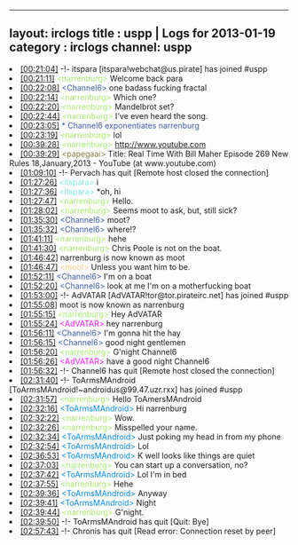 
---
layout: irclogs
title : uspp | Logs for 2013-01-19
category : irclogs
channel: uspp
---
<li class="logitem"><a href="#00:21:04" name="00:21:04" class="time">[00:21:04]</a> -!- <span class="join">itspara</span> [itspara!webchat@us.pirate] has joined #uspp </li>
<li class="logitem"><a href="#00:21:11" name="00:21:11" class="time">[00:21:11]</a> <span class="person" style="color:#a8ec6e">&lt;narrenburg&gt;</span> Welcome back para </li>
<li class="logitem"><a href="#00:22:08" name="00:22:08" class="time">[00:22:08]</a> <span class="person" style="color:#3d5ba0">&lt;Channel6&gt;</span> one badass fucking fractal </li>
<li class="logitem"><a href="#00:22:14" name="00:22:14" class="time">[00:22:14]</a> <span class="person" style="color:#a8ec6e">&lt;narrenburg&gt;</span> Which one? </li>
<li class="logitem"><a href="#00:22:20" name="00:22:20" class="time">[00:22:20]</a> <span class="person" style="color:#a8ec6e">&lt;narrenburg&gt;</span> Mandelbrot set? </li>
<li class="logitem"><a href="#00:22:44" name="00:22:44" class="time">[00:22:44]</a> <span class="person" style="color:#a8ec6e">&lt;narrenburg&gt;</span> I've even heard the song. </li>
<li class="logitem"><a href="#00:23:05" name="00:23:05" class="time">[00:23:05]</a> <span class="person" style="color:#3d5ba0">* Channel6 exponentiates narrenburg </span> </li>
<li class="logitem"><a href="#00:23:19" name="00:23:19" class="time">[00:23:19]</a> <span class="person" style="color:#a8ec6e">&lt;narrenburg&gt;</span> lol </li>
<li class="logitem"><a href="#00:39:28" name="00:39:28" class="time">[00:39:28]</a> <span class="person" style="color:#a8ec6e">&lt;narrenburg&gt;</span> <a href="http://www.youtube.com/watch?v=XpcmFaYraIo" target="_blank">http://www.youtube.com</a> </li>
<li class="logitem"><a href="#00:39:29" name="00:39:29" class="time">[00:39:29]</a> <span class="person" style="color:#817e41">&lt;papegaai&gt;</span> Title: Real Time With Bill Maher Episode 269 New Rules 18,January,2013 - YouTube (at www.youtube.com) </li>
<li class="logitem"><a href="#01:09:10" name="01:09:10" class="time">[01:09:10]</a> -!- <span class="quit">Pervach</span> has quit [Remote host closed the connection] </li>
<li class="logitem"><a href="#01:27:26" name="01:27:26" class="time">[01:27:26]</a> <span class="person" style="color:#7deee6">&lt;itspara&gt;</span> i </li>
<li class="logitem"><a href="#01:27:36" name="01:27:36" class="time">[01:27:36]</a> <span class="person" style="color:#7deee6">&lt;itspara&gt;</span> *oh, hi </li>
<li class="logitem"><a href="#01:27:47" name="01:27:47" class="time">[01:27:47]</a> <span class="person" style="color:#a8ec6e">&lt;narrenburg&gt;</span> Hello. </li>
<li class="logitem"><a href="#01:28:02" name="01:28:02" class="time">[01:28:02]</a> <span class="person" style="color:#a8ec6e">&lt;narrenburg&gt;</span> Seems moot to ask, but, still sick? </li>
<li class="logitem"><a href="#01:35:30" name="01:35:30" class="time">[01:35:30]</a> <span class="person" style="color:#3d5ba0">&lt;Channel6&gt;</span> moot? </li>
<li class="logitem"><a href="#01:35:32" name="01:35:32" class="time">[01:35:32]</a> <span class="person" style="color:#3d5ba0">&lt;Channel6&gt;</span> where!? </li>
<li class="logitem"><a href="#01:41:11" name="01:41:11" class="time">[01:41:11]</a> <span class="person" style="color:#a8ec6e">&lt;narrenburg&gt;</span> hehe </li>
<li class="logitem"><a href="#01:41:30" name="01:41:30" class="time">[01:41:30]</a> <span class="person" style="color:#a8ec6e">&lt;narrenburg&gt;</span> Chris Poole is not on the boat. </li>
<li class="logitem"><a href="#01:46:42" name="01:46:42" class="time">[01:46:42]</a> <span class="nick">narrenburg</span> is now known as <span class="nick">moot</span> </li>
<li class="logitem"><a href="#01:46:47" name="01:46:47" class="time">[01:46:47]</a> <span class="person" style="color:#f8cd8a">&lt;moot&gt;</span> Unless you want him to be. </li>
<li class="logitem"><a href="#01:52:11" name="01:52:11" class="time">[01:52:11]</a> <span class="person" style="color:#3d5ba0">&lt;Channel6&gt;</span> I'm on a boat </li>
<li class="logitem"><a href="#01:52:20" name="01:52:20" class="time">[01:52:20]</a> <span class="person" style="color:#3d5ba0">&lt;Channel6&gt;</span> look at me I'm on a motherfucking boat </li>
<li class="logitem"><a href="#01:53:00" name="01:53:00" class="time">[01:53:00]</a> -!- <span class="join">AdVATAR</span> [AdVATAR!tor@tor.pirateirc.net] has joined #uspp </li>
<li class="logitem"><a href="#01:55:08" name="01:55:08" class="time">[01:55:08]</a> <span class="nick">moot</span> is now known as <span class="nick">narrenburg</span> </li>
<li class="logitem"><a href="#01:55:15" name="01:55:15" class="time">[01:55:15]</a> <span class="person" style="color:#a8ec6e">&lt;narrenburg&gt;</span> Hey AdVATAR </li>
<li class="logitem"><a href="#01:55:24" name="01:55:24" class="time">[01:55:24]</a> <span class="person" style="color:#f51bf7">&lt;AdVATAR&gt;</span> hey narrenburg </li>
<li class="logitem"><a href="#01:56:11" name="01:56:11" class="time">[01:56:11]</a> <span class="person" style="color:#3d5ba0">&lt;Channel6&gt;</span> I'm gonna hit the hay </li>
<li class="logitem"><a href="#01:56:15" name="01:56:15" class="time">[01:56:15]</a> <span class="person" style="color:#3d5ba0">&lt;Channel6&gt;</span> good night gentlemen </li>
<li class="logitem"><a href="#01:56:20" name="01:56:20" class="time">[01:56:20]</a> <span class="person" style="color:#a8ec6e">&lt;narrenburg&gt;</span> G'night Channel6 </li>
<li class="logitem"><a href="#01:56:26" name="01:56:26" class="time">[01:56:26]</a> <span class="person" style="color:#f51bf7">&lt;AdVATAR&gt;</span> have a good night Channel6  </li>
<li class="logitem"><a href="#01:56:32" name="01:56:32" class="time">[01:56:32]</a> -!- <span class="quit">Channel6</span> has quit [Remote host closed the connection] </li>
<li class="logitem"><a href="#02:31:40" name="02:31:40" class="time">[02:31:40]</a> -!- <span class="join">ToArmsMAndroid</span> [ToArmsMAndroid!~androidus@99.47.uzr.rxx] has joined #uspp </li>
<li class="logitem"><a href="#02:31:57" name="02:31:57" class="time">[02:31:57]</a> <span class="person" style="color:#a8ec6e">&lt;narrenburg&gt;</span> Hello ToAmersMAndroid </li>
<li class="logitem"><a href="#02:32:16" name="02:32:16" class="time">[02:32:16]</a> <span class="person" style="color:#098ae1">&lt;ToArmsMAndroid&gt;</span> Hi narrenburg </li>
<li class="logitem"><a href="#02:32:22" name="02:32:22" class="time">[02:32:22]</a> <span class="person" style="color:#a8ec6e">&lt;narrenburg&gt;</span> Wow. </li>
<li class="logitem"><a href="#02:32:26" name="02:32:26" class="time">[02:32:26]</a> <span class="person" style="color:#a8ec6e">&lt;narrenburg&gt;</span> Misspelled your name. </li>
<li class="logitem"><a href="#02:32:34" name="02:32:34" class="time">[02:32:34]</a> <span class="person" style="color:#098ae1">&lt;ToArmsMAndroid&gt;</span> Just poking my head in from my phone </li>
<li class="logitem"><a href="#02:32:54" name="02:32:54" class="time">[02:32:54]</a> <span class="person" style="color:#098ae1">&lt;ToArmsMAndroid&gt;</span> Lol </li>
<li class="logitem"><a href="#02:36:53" name="02:36:53" class="time">[02:36:53]</a> <span class="person" style="color:#098ae1">&lt;ToArmsMAndroid&gt;</span> K well looks like things are quiet </li>
<li class="logitem"><a href="#02:37:03" name="02:37:03" class="time">[02:37:03]</a> <span class="person" style="color:#a8ec6e">&lt;narrenburg&gt;</span> You can start up a conversation, no? </li>
<li class="logitem"><a href="#02:37:42" name="02:37:42" class="time">[02:37:42]</a> <span class="person" style="color:#098ae1">&lt;ToArmsMAndroid&gt;</span> Lol I'm in bed  </li>
<li class="logitem"><a href="#02:37:55" name="02:37:55" class="time">[02:37:55]</a> <span class="person" style="color:#a8ec6e">&lt;narrenburg&gt;</span> Hehe </li>
<li class="logitem"><a href="#02:39:36" name="02:39:36" class="time">[02:39:36]</a> <span class="person" style="color:#098ae1">&lt;ToArmsMAndroid&gt;</span> Anyway </li>
<li class="logitem"><a href="#02:39:41" name="02:39:41" class="time">[02:39:41]</a> <span class="person" style="color:#098ae1">&lt;ToArmsMAndroid&gt;</span> Night  </li>
<li class="logitem"><a href="#02:39:44" name="02:39:44" class="time">[02:39:44]</a> <span class="person" style="color:#a8ec6e">&lt;narrenburg&gt;</span> G'night. </li>
<li class="logitem"><a href="#02:39:50" name="02:39:50" class="time">[02:39:50]</a> -!- <span class="quit">ToArmsMAndroid</span> has quit [Quit: Bye] </li>
<li class="logitem"><a href="#02:57:43" name="02:57:43" class="time">[02:57:43]</a> -!- <span class="quit">Chronis</span> has quit [Read error: Connection reset by peer] </li>



